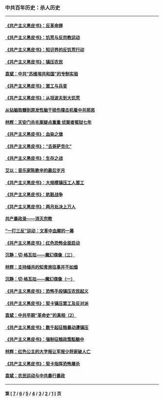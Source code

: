 ### 中共百年历史：杀人历史
---
#### [《共产主义黑皮书》：反革命罪](../../pages/nf1176106/n10189818.md) 
#### [《共产主义黑皮书》：饥荒与反宗教运动](../../pages/nf1176106/n10189813.md) 
#### [《共产主义黑皮书》：知识界的反饥荒行动](../../pages/nf1176106/n10189805.md) 
#### [《共产主义黑皮书》：镇压农民](../../pages/nf1176106/n10189781.md) 
#### [袁斌：中共“苏维埃共和国”的专制实验](../../pages/nf1176106/n10195043.md) 
#### [《共产主义黑皮书》：罢工与兵变](../../pages/nf1176106/n10186066.md) 
#### [《共产主义黑皮书》：从坦波夫到大饥荒](../../pages/nf1176106/n10186058.md) 
#### [从钻脑取髓到原发性脑干损伤撞击机看中共邪恶](../../pages/nf1176106/n10187745.md) 
#### [林辉：天安门杀毛案疑点重重 侦案者冤狱七年](../../pages/nf1176106/n10186094.md) 
#### [《共产主义黑皮书》：血染之旗](../../pages/nf1176106/n10151504.md) 
#### [《共产主义黑皮书》：“去哥萨克化”](../../pages/nf1176106/n10151501.md) 
#### [《共产主义黑皮书》：生存之战](../../pages/nf1176106/n10151499.md) 
#### [艾以：音乐家陈歌辛的最后岁月](../../pages/nf1176106/n10173051.md) 
#### [《共产主义黑皮书》：大规模镇压工人罢工](../../pages/nf1176106/n10151492.md) 
#### [《共产主义黑皮书》：肮脏战争](../../pages/nf1176106/n10151486.md) 
#### [《共产主义黑皮书》：两月处决上万人](../../pages/nf1176106/n10135198.md) 
#### [共产暴政录——消灭宗教](../../pages/nf1176106/n10153765.md) 
#### [“一打三反”运动：文革中血腥的一幕](../../pages/nf1176106/n10147874.md) 
#### [《共产主义黑皮书》：红色恐怖全面启动](../../pages/nf1176106/n10135194.md) 
#### [沉静：切·格瓦拉——魔幻偶像（三）](../../pages/nf1176106/n10149315.md) 
#### [林辉：支持缅共的知青旅往事并不如烟](../../pages/nf1176106/n10144729.md) 
#### [沉静：切·格瓦拉——魔幻偶像（一）](../../pages/nf1176106/n10134744.md) 
#### [《共产主义黑皮书》：恐怖手段镇压农民起义](../../pages/nf1176106/n10127125.md) 
#### [《共产主义黑皮书》：契卡镇压罢工及反对派](../../pages/nf1176106/n10107253.md) 
#### [袁斌：中共早期“革命史”的真相（2）](../../pages/nf1176106/n10129004.md) 
#### [《共产主义黑皮书》：数千起征粮暴动遭镇压](../../pages/nf1176106/n10107245.md) 
#### [《共产主义黑皮书》：强制征粮政策酝酿中](../../pages/nf1176106/n10107240.md) 
#### [林辉：红色公主的大字报让军报少将家破人亡](../../pages/nf1176106/n10112268.md) 
#### [《共产主义黑皮书》：契卡指挥恐怖屠杀](../../pages/nf1176106/n10107234.md) 
#### [袁斌：农民运动与中共暴行暴政](../../pages/nf1176106/n10101897.md) 

---
#### 第 [ [7](./7.md) / [6](./6.md) / [5](./5.md) / [4](./4.md) / [3](./3.md) / [2](./2.md) / [1](./1.md) ] 页

